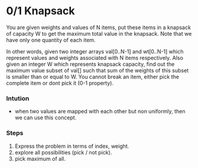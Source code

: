 # 0/1 Knapsack

You are given weights and values of N items, put these items in a knapsack of capacity W to get the maximum total value in the knapsack. Note that we have only one quantity of each item.

In other words, given two integer arrays val[0..N-1] and wt[0..N-1] which represent values and weights associated with N items respectively. Also given an integer W which represents knapsack capacity, find out the maximum value subset of val[] such that sum of the weights of this subset is smaller than or equal to W. You cannot break an item, either pick the complete item or dont pick it (0-1 property).

### Intution 
* when two values are mapped with each other but non uniformly, then we can use this concept.

### Steps
1. Express the problem in terms of index, weight.
2. explore all possibilities (pick / not pick).
3. pick maximum of all.


